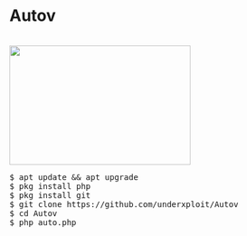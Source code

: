 # Autov
<br>
<img border="0" src="https://4.bp.blogspot.com/-oOBXYR4pDds/W5IhDphMAYI/AAAAAAAABNQ/_6ezGONda5AXWensKIVE5bdeieAoDuq3gCLcBGAs/s320/PicsArt_09-07-10.43.42.png" width="320" height="211" data-original-width="480" data-original-height="316" />
<br>

<pre>
$ apt update && apt upgrade
$ pkg install php
$ pkg install git
$ git clone https://github.com/underxploit/Autov
$ cd Autov
$ php auto.php
</pre>
